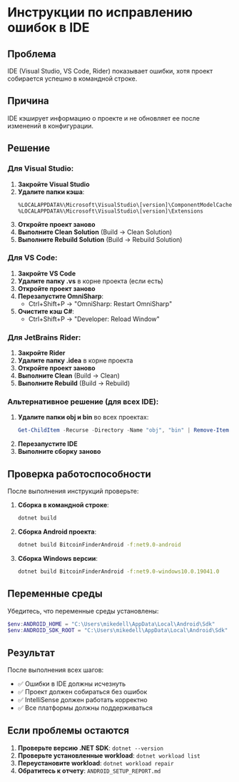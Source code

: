 # Инструкции по исправлению ошибок в IDE

## Проблема
IDE (Visual Studio, VS Code, Rider) показывает ошибки, хотя проект собирается успешно в командной строке.

## Причина
IDE кэширует информацию о проекте и не обновляет ее после изменений в конфигурации.

## Решение

### Для Visual Studio:
1. **Закройте Visual Studio**
2. **Удалите папки кэша**:
   ```
   %LOCALAPPDATA%\Microsoft\VisualStudio\[version]\ComponentModelCache
   %LOCALAPPDATA%\Microsoft\VisualStudio\[version]\Extensions
   ```
3. **Откройте проект заново**
4. **Выполните Clean Solution** (Build → Clean Solution)
5. **Выполните Rebuild Solution** (Build → Rebuild Solution)

### Для VS Code:
1. **Закройте VS Code**
2. **Удалите папку .vs** в корне проекта (если есть)
3. **Откройте проект заново**
4. **Перезапустите OmniSharp**:
   - Ctrl+Shift+P → "OmniSharp: Restart OmniSharp"
5. **Очистите кэш C#**:
   - Ctrl+Shift+P → "Developer: Reload Window"

### Для JetBrains Rider:
1. **Закройте Rider**
2. **Удалите папку .idea** в корне проекта
3. **Откройте проект заново**
4. **Выполните Clean** (Build → Clean)
5. **Выполните Rebuild** (Build → Rebuild)

### Альтернативное решение (для всех IDE):
1. **Удалите папки obj и bin** во всех проектах:
   ```powershell
   Get-ChildItem -Recurse -Directory -Name "obj", "bin" | Remove-Item -Recurse -Force
   ```
2. **Перезапустите IDE**
3. **Выполните сборку заново**

## Проверка работоспособности

После выполнения инструкций проверьте:

1. **Сборка в командной строке**:
   ```bash
   dotnet build
   ```

2. **Сборка Android проекта**:
   ```bash
   dotnet build BitcoinFinderAndroid -f:net9.0-android
   ```

3. **Сборка Windows версии**:
   ```bash
   dotnet build BitcoinFinderAndroid -f:net9.0-windows10.0.19041.0
   ```

## Переменные среды

Убедитесь, что переменные среды установлены:
```powershell
$env:ANDROID_HOME = "C:\Users\mikedell\AppData\Local\Android\Sdk"
$env:ANDROID_SDK_ROOT = "C:\Users\mikedell\AppData\Local\Android\Sdk"
```

## Результат

После выполнения всех шагов:
- ✅ Ошибки в IDE должны исчезнуть
- ✅ Проект должен собираться без ошибок
- ✅ IntelliSense должен работать корректно
- ✅ Все платформы должны поддерживаться

## Если проблемы остаются

1. **Проверьте версию .NET SDK**: `dotnet --version`
2. **Проверьте установленные workload**: `dotnet workload list`
3. **Переустановите workload**: `dotnet workload repair`
4. **Обратитесь к отчету**: `ANDROID_SETUP_REPORT.md` 